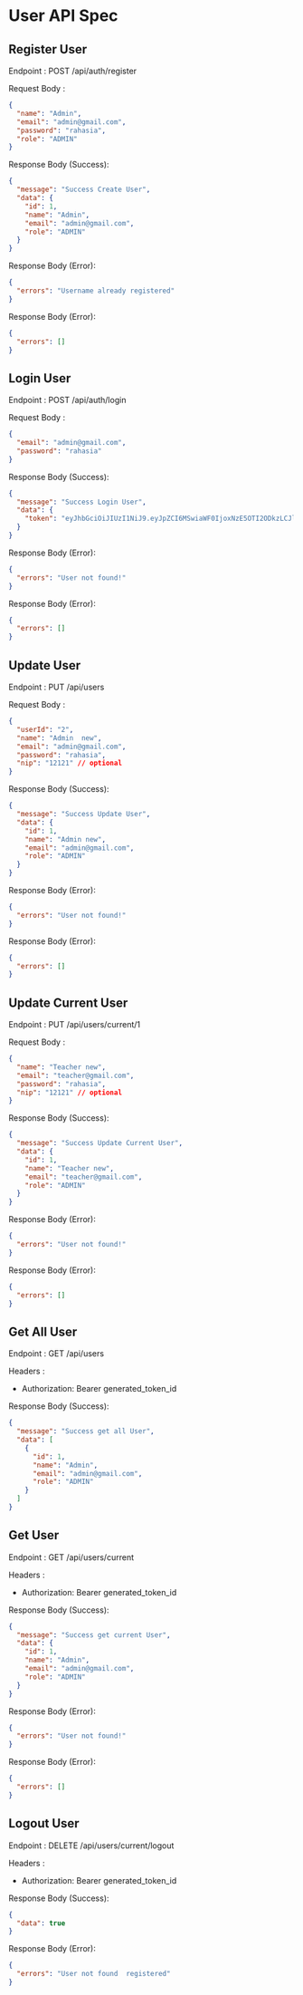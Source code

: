 # User API Spec

## Register User

Endpoint : POST /api/auth/register

Request Body :

```json
{
  "name": "Admin",
  "email": "admin@gmail.com",
  "password": "rahasia",
  "role": "ADMIN"
}
```

Response Body (Success):

```json
{
  "message": "Success Create User",
  "data": {
    "id": 1,
    "name": "Admin",
    "email": "admin@gmail.com",
    "role": "ADMIN"
  }
}
```

Response Body (Error):

```json
{
  "errors": "Username already registered"
}
```

Response Body (Error):

```json
{
  "errors": []
}
```

## Login User

Endpoint : POST /api/auth/login

Request Body :

```json
{
  "email": "admin@gmail.com",
  "password": "rahasia"
}
```

Response Body (Success):

```json
{
  "message": "Success Login User",
  "data": {
    "token": "eyJhbGciOiJIUzI1NiJ9.eyJpZCI6MSwiaWF0IjoxNzE5OTI2ODkzLCJleHAiOjE3MjI1MTg4OTN9.T3-mONEb_nzk_tjQ6mHUAprue2l_LTOxrb60So3Y_J4"
  }
}
```

Response Body (Error):

```json
{
  "errors": "User not found!"
}
```

Response Body (Error):

```json
{
  "errors": []
}
```

## Update User

Endpoint : PUT /api/users

Request Body :

```json
{
  "userId": "2",
  "name": "Admin  new",
  "email": "admin@gmail.com",
  "password": "rahasia",
  "nip": "12121" // optional
}
```

Response Body (Success):

```json
{
  "message": "Success Update User",
  "data": {
    "id": 1,
    "name": "Admin new",
    "email": "admin@gmail.com",
    "role": "ADMIN"
  }
}
```

Response Body (Error):

```json
{
  "errors": "User not found!"
}
```

Response Body (Error):

```json
{
  "errors": []
}
```

## Update Current User

Endpoint : PUT /api/users/current/1

Request Body :

```json
{
  "name": "Teacher new",
  "email": "teacher@gmail.com",
  "password": "rahasia",
  "nip": "12121" // optional
}
```

Response Body (Success):

```json
{
  "message": "Success Update Current User",
  "data": {
    "id": 1,
    "name": "Teacher new",
    "email": "teacher@gmail.com",
    "role": "ADMIN"
  }
}
```

Response Body (Error):

```json
{
  "errors": "User not found!"
}
```

Response Body (Error):

```json
{
  "errors": []
}
```

## Get All User

Endpoint : GET /api/users

Headers :

- Authorization: Bearer generated_token_id

Response Body (Success):

```json
{
  "message": "Success get all User",
  "data": [
    {
      "id": 1,
      "name": "Admin",
      "email": "admin@gmail.com",
      "role": "ADMIN"
    }
  ]
}
```

## Get User

Endpoint : GET /api/users/current

Headers :

- Authorization: Bearer generated_token_id

Response Body (Success):

```json
{
  "message": "Success get current User",
  "data": {
    "id": 1,
    "name": "Admin",
    "email": "admin@gmail.com",
    "role": "ADMIN"
  }
}
```

Response Body (Error):

```json
{
  "errors": "User not found!"
}
```

Response Body (Error):

```json
{
  "errors": []
}
```

## Logout User

Endpoint : DELETE /api/users/current/logout

Headers :

- Authorization: Bearer generated_token_id

Response Body (Success):

```json
{
  "data": true
}
```

Response Body (Error):

```json
{
  "errors": "User not found  registered"
}
```
